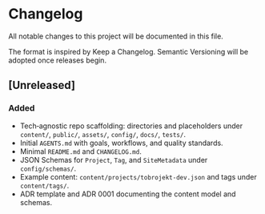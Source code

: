 # Changelog

All notable changes to this project will be documented in this file.

The format is inspired by Keep a Changelog. Semantic Versioning will be adopted once releases begin.

## [Unreleased]
### Added
- Tech‑agnostic repo scaffolding: directories and placeholders under `content/`, `public/`, `assets/`, `config/`, `docs/`, `tests/`.
- Initial `AGENTS.md` with goals, workflows, and quality standards.
- Minimal `README.md` and `CHANGELOG.md`.
- JSON Schemas for `Project`, `Tag`, and `SiteMetadata` under `config/schemas/`.
- Example content: `content/projects/tobrojekt-dev.json` and tags under `content/tags/`.
- ADR template and ADR 0001 documenting the content model and schemas.

